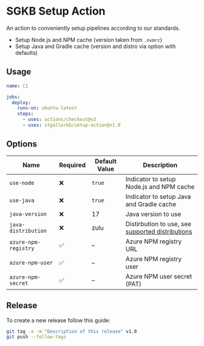 # SGKB Setup Action

An action to conveniently setup pipelines according to our standards.
* Setup Node.js and NPM cache (version taken from `.nvmrc`)
* Setup Java and Gradle cache (version and distro via option with defaults)

## Usage

```yaml
name: CI

jobs:
  deploy:
    runs-on: ubuntu-latest
    steps:
      - uses: actions/checkout@v3
      - uses: stgallerkb/setup-action@v1.0
```

## Options

| Name                 | Required            | Default Value | Description                              |
|----------------------|---------------------|---------------|------------------------------------------|
| `use-node`           | :x:                 | `true`        | Indicator to setup Node.js and NPM cache |
| `use-java`           | :x:                 | `true`        | Indicator to setup Java and Gradle cache |
| `java-version`       | :x:                 | 17            | Java version to use                      |
| `java-distribution`  | :x:                 | zulu          | Distirbution to use, see [supported distributions](https://github.com/actions/setup-java#supported-distributions) |
| `azure-npm-registry` | :white_check_mark:  | –             | Azure NPM registry URL                   |
| `azure-npm-user`     | :white_check_mark:  | –             | Azure NPM registry user                  |
| `azure-npm-secret`   | :white_check_mark:  | –             | Azure NPM user secret (PAT)              |

## Release

To create a new release follow this guide:

```sh
git tag -a -m "Description of this release" v1.0
git push --follow-tags
```